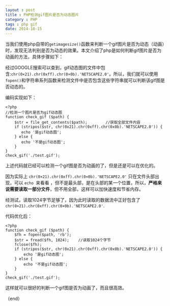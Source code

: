 ```yaml
---
layout : post
title : PHP检测gif图片是否为动态图片
category : PHP
tags : php gif
date: 2014-10-15
---
```

当我们使用php自带的`getimagesize()`函数来判断一个gif图片是否为动态（动画）时，发现无法判别是否为动态的效果。本文介绍了php是如何判断gif图片是否为动画的方法，具体步骤如下：

经过GOOGLE搜索可以查到，gif动态图的文件中包含:`chr(0×21).chr(0xff).chr(0×0b).'NETSCAPE2.0'`。所以，我们就可以使用`fopen()`和字符串系列函数来检测文件中是否包含这些字符串就可以判断该gif图是否动态的。

<!--more-->

编码实现如下：

	<?php
	//检测一个图片是否为gif动态图   
	function check_gif ($path) {
    	$str = file_get_contents($path);		//获取全部文件内容
    	if (stripos($str, chr(0x21).chr(0xff).chr(0x0b).'NETSCAPE2.0')) {
     	   echo '是gif动态图';
    	} else {
    	   echo '不是gif动态图';
   		}
	}
	check_gif('./test.gif');

上述代码就已经可以检测一个gif图是否为动画的了，但是还是可以在优化的。

因为实际上 `chr(0×21).chr(0xff).chr(0×0b).'NETSCAPE2.0'` 只在文件头部出现，可以 `echo `来看看 ，但不是最头部，是在头部的某一个位置，所以，**严格来说需要读取一部分文件**，但不用全部，这样可以加快速度和节省内存。

经测试，读取1024字节足够了，因为此时读取的数据流中正好包含了 `chr(0×21).chr(0xff).chr(0×0b).'NETSCAPE2.0'`.

代码优化后：

	<?php    
	function check_gif ($path) {
    	$fh = fopen($path, 'rb');
    	$str = fread($fh, 1024);	//读取1024个字节
    	fclose($fh);
    	if (stripos($str, chr(0x21).chr(0xff).chr(0x0b).'NETSCAPE2.0')) {
    	    echo '是gif动态图';
    	} else {
    	    echo '不是gif动态图';
    	}
	}
	check_gif('./test.gif');

这样就可以很好的判断一个gif图是否为动画了，而且很高效。

（end）

	